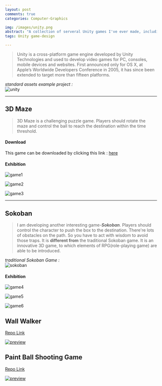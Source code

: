 ```yaml
---
layout: post
comments: true
categories: Computer-Graphics

img: /images/unity.png
abstract: "A collection of serveral Unity games I've ever made, including 3D Maze and 3D Sokoban."
tags: Unity game-design

---
```


> Unity is a cross-platform game engine developed by Unity Technologies and used to develop video games for PC, consoles, mobile devices and websites. First announced only for OS X, at Apple’s Worldwide Developers Conference in 2005, it has since been extended to target more than fifteen platforms.

*standard assets example project :*
<br/>
![unity](./unity.jpg)

***

## 3D Maze

> 3D Maze is a challenging puzzle game. Players should rotate the maze and control the ball to reach the destination within the time threshold.

#### Download

This game can be downloaded by clicking this link : [here](./game.zip)

#### Exhibition

![game1](./game1.png)

![game2](./game2.png)

![game3](./game3.png)

***

## Sokoban

> I am developing another interesting game-***Sokoban***. Players should control the character to push the box to the destination. There're lots of obstacles on the path. So you have to act with wisdom to avoid those traps. It is **different from** the traditional Sokoban game. It is an innovative 3D game, to which elements of RPG(role-playing game) are able to be introduced.

*traditional Sokoban Game :*
<br/>
![sokoban](./sokoban.png)

#### Exhibition

![game4](./game4.png)

![game5](./game5.png)

![game6](./61.png)

## Wall Walker

[Repo Link](https://github.com/immiao/Wall-Walker)

[![preview](http://img.youtube.com/vi/kuEZSES3RVs/0.jpg)](https://www.youtube.com/watch?v=kuEZSES3RVs)

## Paint Ball Shooting Game

[Repo Link](https://github.com/immiao/CIS568-PaintBall-Framework)

[![preview](http://img.youtube.com/vi/APja_SLWHcY/0.jpg)](https://www.youtube.com/watch?v=APja_SLWHcY)